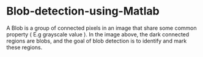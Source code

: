 # Blob-detection-using-Matlab
A Blob is a group of connected pixels in an image that share some common property ( E.g grayscale value ). In the image above, the dark connected regions are blobs, and the goal of blob detection is to identify and mark these regions.
